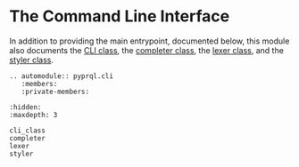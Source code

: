 # The Command Line Interface

In addition to providing the main entrypoint,
documented below,
this module also documents
the [CLI class](./cli_class.md),
the [completer class](./completer.md),
the [lexer class](./lexer.md),
and the [styler class](./styler.md).

```{eval-rst}
.. automodule:: pyprql.cli
   :members:
   :private-members:
```

```{toctree}
:hidden:
:maxdepth: 3

cli_class
completer
lexer
styler
```
